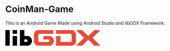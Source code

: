 # CoinMan-Game
This is an Android Game Made using Android Studio and libGDX Framework.

![](Images/libGDX.png)
